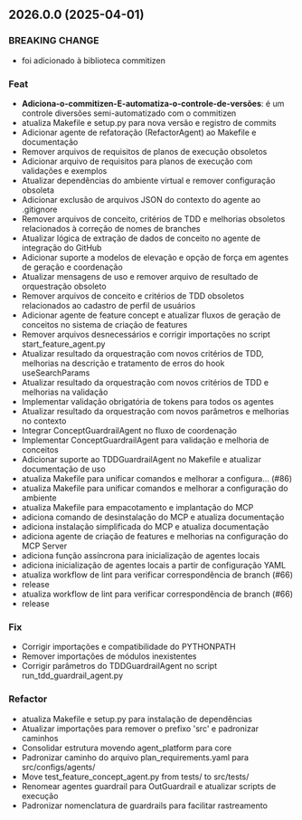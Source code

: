 ## 2026.0.0 (2025-04-01)

### BREAKING CHANGE

-  foi adicionado à biblioteca commitizen

### Feat

- **Adiciona-o-commitizen-E-automatiza-o-controle-de-versões**: é um controle diversões semi-automatizado com o commitizen
- atualiza Makefile e setup.py para nova versão e registro de commits
- Adicionar agente de refatoração (RefactorAgent) ao Makefile e documentação
- Remover arquivos de requisitos de planos de execução obsoletos
- Adicionar arquivo de requisitos para planos de execução com validações e exemplos
- Atualizar dependências do ambiente virtual e remover configuração obsoleta
- Adicionar exclusão de arquivos JSON do contexto do agente ao .gitignore
- Remover arquivos de conceito, critérios de TDD e melhorias obsoletos relacionados à correção de nomes de branches
- Atualizar lógica de extração de dados de conceito no agente de integração do GitHub
- Adicionar suporte a modelos de elevação e opção de força em agentes de geração e coordenação
- Atualizar mensagens de uso e remover arquivo de resultado de orquestração obsoleto
- Remover arquivos de conceito e critérios de TDD obsoletos relacionados ao cadastro de perfil de usuários
- Adicionar agente de feature concept e atualizar fluxos de geração de conceitos no sistema de criação de features
- Remover arquivos desnecessários e corrigir importações no script start_feature_agent.py
- Atualizar resultado da orquestração com novos critérios de TDD, melhorias na descrição e tratamento de erros do hook useSearchParams
- Atualizar resultado da orquestração com novos critérios de TDD e melhorias na validação
- Implementar validação obrigatória de tokens para todos os agentes
- Atualizar resultado da orquestração com novos parâmetros e melhorias no contexto
- Integrar ConceptGuardrailAgent no fluxo de coordenação
- Implementar ConceptGuardrailAgent para validação e melhoria de conceitos
- Adicionar suporte ao TDDGuardrailAgent no Makefile e atualizar documentação de uso
- atualiza Makefile para unificar comandos e melhorar a configura… (#86)
- atualiza Makefile para unificar comandos e melhorar a configuração do ambiente
- atualiza Makefile para empacotamento e implantação do MCP
- adiciona comando de desinstalação do MCP e atualiza documentação
- adiciona instalação simplificada do MCP e atualiza documentação
- adiciona agente de criação de features e melhorias na configuração do MCP Server
- adiciona função assíncrona para inicialização de agentes locais
- adiciona inicialização de agentes locais a partir de configuração YAML
- atualiza workflow de lint para verificar correspondência de branch (#66)
- release
- atualiza workflow de lint para verificar correspondência de branch (#66)
- release

### Fix

- Corrigir importações e compatibilidade do PYTHONPATH
- Remover importações de módulos inexistentes
- Corrigir parâmetros do TDDGuardrailAgent no script run_tdd_guardrail_agent.py

### Refactor

- atualiza Makefile e setup.py para instalação de dependências
- Atualizar importações para remover o prefixo 'src' e padronizar caminhos
- Consolidar estrutura movendo agent_platform para core
- Padronizar caminho do arquivo plan_requirements.yaml para src/configs/agents/
- Move test_feature_concept_agent.py from tests/ to src/tests/
- Renomear agentes guardrail para OutGuardrail e atualizar scripts de execução
- Padronizar nomenclatura de guardrails para facilitar rastreamento
